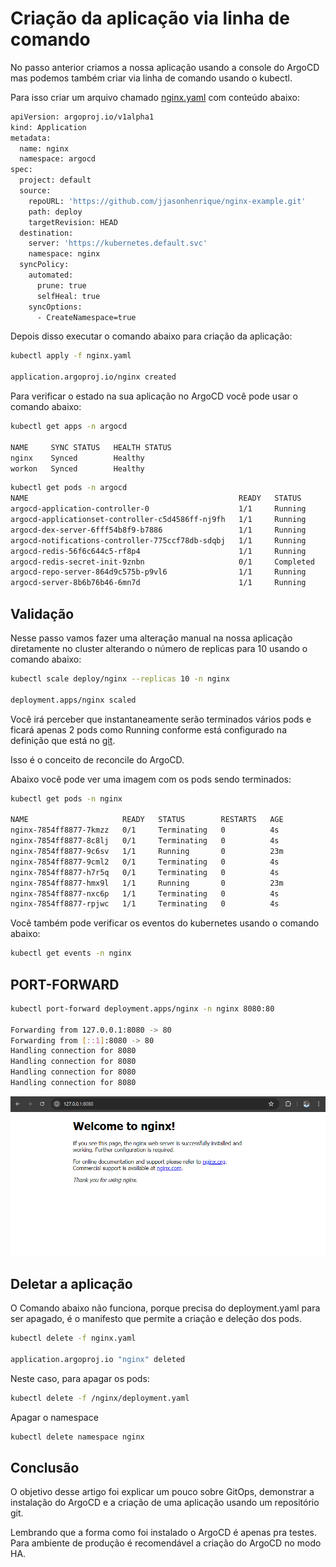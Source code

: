 # Criação da aplicação via linha de comando

No passo anterior criamos a nossa aplicação usando a console do ArgoCD mas podemos também criar via linha de comando usando o kubectl. 

Para isso criar um arquivo chamado [nginx.yaml](./deployments/nginx.yaml) com conteúdo abaixo:

```bash
apiVersion: argoproj.io/v1alpha1
kind: Application
metadata:
  name: nginx
  namespace: argocd
spec:
  project: default
  source:
    repoURL: 'https://github.com/jjasonhenrique/nginx-example.git'
    path: deploy
    targetRevision: HEAD
  destination:
    server: 'https://kubernetes.default.svc'
    namespace: nginx
  syncPolicy:
    automated:
      prune: true
      selfHeal: true
    syncOptions:
      - CreateNamespace=true
```

Depois disso executar o comando abaixo para criação da aplicação:

```bash
kubectl apply -f nginx.yaml

application.argoproj.io/nginx created
```

Para verificar o estado na sua aplicação no ArgoCD você pode usar o comando abaixo:

```bash
kubectl get apps -n argocd

NAME     SYNC STATUS   HEALTH STATUS
nginx    Synced        Healthy
workon   Synced        Healthy
```

```bash
kubectl get pods -n argocd
NAME                                               READY   STATUS      RESTARTS       AGE
argocd-application-controller-0                    1/1     Running     0              23h
argocd-applicationset-controller-c5d4586ff-nj9fh   1/1     Running     6 (110m ago)   23h
argocd-dex-server-6fff54b8f9-b7886                 1/1     Running     0              23h
argocd-notifications-controller-775ccf78db-sdqbj   1/1     Running     3 (113m ago)   23h
argocd-redis-56f6c644c5-rf8p4                      1/1     Running     3 (111m ago)   23h
argocd-redis-secret-init-9znbn                     0/1     Completed   0              23h
argocd-repo-server-864d9c575b-p9vl6                1/1     Running     0              23h
argocd-server-8b6b76b46-6mn7d                      1/1     Running     0              23h
```

## Validação

Nesse passo vamos fazer uma alteração manual na nossa aplicação diretamente no cluster alterando o número de replicas para 10 usando o comando abaixo:

```bash
kubectl scale deploy/nginx --replicas 10 -n nginx

deployment.apps/nginx scaled
```

Você irá perceber que instantaneamente serão terminados vários pods e ficará apenas 2 pods como Running conforme está configurado na definição que está no [git](https://github.com/jjasonhenrique/nginx-example/blob/main/deploy/nginx.yaml). 

Isso é o conceito de reconcile do ArgoCD. 

Abaixo você pode ver uma imagem com os pods sendo terminados:

```bash
kubectl get pods -n nginx

NAME                     READY   STATUS        RESTARTS   AGE
nginx-7854ff8877-7kmzz   0/1     Terminating   0          4s
nginx-7854ff8877-8c8lj   0/1     Terminating   0          4s
nginx-7854ff8877-9c6sv   1/1     Running       0          23m
nginx-7854ff8877-9cml2   0/1     Terminating   0          4s
nginx-7854ff8877-h7r5q   0/1     Terminating   0          4s
nginx-7854ff8877-hmx9l   1/1     Running       0          23m
nginx-7854ff8877-nxc6p   1/1     Terminating   0          4s
nginx-7854ff8877-rpjwc   1/1     Terminating   0          4s
```

Você também pode verificar os eventos do kubernetes usando o comando abaixo:

```bash
kubectl get events -n nginx
```

## PORT-FORWARD

```bash
kubectl port-forward deployment.apps/nginx -n nginx 8080:80

Forwarding from 127.0.0.1:8080 -> 80
Forwarding from [::1]:8080 -> 80
Handling connection for 8080
Handling connection for 8080
Handling connection for 8080
Handling connection for 8080
```

<div align="center">

![NGINX](../GitOps-ArgoCD/images/cicd/nginx.png)

</div>

## Deletar a aplicação

O Comando abaixo não funciona, porque precisa do deployment.yaml para ser apagado, é o manifesto que permite a criação e deleção dos pods. 

```bash
kubectl delete -f nginx.yaml

application.argoproj.io "nginx" deleted
```

Neste caso, para apagar os pods:

```bash
kubectl delete -f /nginx/deployment.yaml
```

Apagar o namespace

```bash
kubectl delete namespace nginx
```

## Conclusão

O objetivo desse artigo foi explicar um pouco sobre GitOps, demonstrar a instalação do ArgoCD e a criação de uma aplicação usando um repositório git.

Lembrando que a forma como foi instalado o ArgoCD é apenas pra testes. Para ambiente de produção é recomendável a criação do ArgoCD no modo HA.

